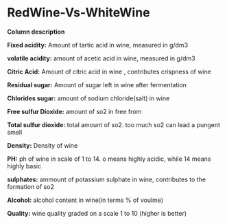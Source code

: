 # RedWine-Vs-WhiteWine

**Column description**

**Fixed acidity:** Amount of tartic acid in wine, measured in g/dm3

**volatile acidity:** amount of acetic acid in wine, measured in g/dm3

**Citric Acid:** Amount of citric acid in wine , contributes crispness of wine

**Residual sugar:** Amount of sugar left in wine after fermentation

**Chlorides sugar:** amount of sodium chloride(salt) in wine

**Free sulfur Dioxide:** amount of so2 in free from

**Total sulfur dioxide:** total amount of so2. too much so2 can lead a pungent smell

**Density:** Density of wine

**PH:** ph of wine in scale of 1 to 14. o means highly acidic, while 14 means highly basic

**sulphates:** ammount of potassium sulphate in wine, contributes to the formation of so2

**Alcohol:** alcohol content in wine(in terms % of voulme)

**Quality:** wine quality graded on a scale 1 to 10 (higher is better)
